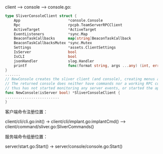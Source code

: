 client --> console --> console.go:

```go
type SliverConsoleClient struct {
	App                      *console.Console
	Rpc                      rpcpb.TeamServerRPCClient
	ActiveTarget             *ActiveTarget
	EventListeners           *sync.Map
	BeaconTaskCallbacks      map[string]BeaconTaskCallback
	BeaconTaskCallbacksMutex *sync.Mutex
	Settings                 *assets.ClientSettings
	IsServer                 bool
	IsCLI                    bool
	jsonHandler              slog.Handler
	printf                   func(format string, args ...any) (int, error)
}
.......
// NewConsole creates the sliver client (and console), creating menus and prompts.
// The returned console does neither have commands nor a working RPC connection yet,
// thus has not started monitoring any server events, or started the application.
func NewConsole(isServer bool) *SliverConsoleClient {
.........................
}
```

客户端命令注册位置：

client/cli/cli.go:init() -> client/cli/implant.go:implantCmd() --> client/command/sliver.go:SliverCommands()

服务端命令组册位置：

server/start.go:Start() -> server/console/console.go:Start()